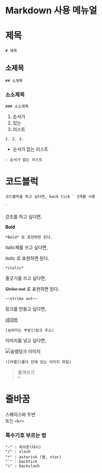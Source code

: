 # Markdown 사용 메뉴얼
# 제목
```
# 제목
```


## 소제목
```
## 소제목
```


### 소소제목
```
### 소소제목
```


1. 순서가
2. 있는
3. 리스트

```
1. 2. 3.
```
  


- 순서가 없는 리스트

```
- 순서가 없는 리스트
```


# 코드블럭
```
코드블럭을 하고 싶다면, back tick ` 3개를 사용
```
\`


강조를 하고 싶다면, 

**Bold** 
```
*Bold* 로 표현하면 된다.
```


italic체를 쓰고 싶다면,

*italic* 로 표현하면 된다.
```
*italic*
```


줄긋기를 쓰고 싶다면,

~~Strike out~~ 로 표현하면 된다.
```
~~strike out~~
```


링크를 만들고 싶다면,

[네이버](https://www.naver.com)
```
[보여지는 부분](링크 주소)
```


이미지를 넣고 싶다면,

![슬램덩크 이미지](images/image2/slamdunk.jfif)
```
![라벨](폴더 안에 있는 이미지 파일)
```

> 들여쓰기  
`>`

# 줄바꿈
스페이스바 두번<br>또는  `<br>`

### 특수기호 부르는 법

```
"-" : 하이픈(대시)
"/" : slash
"*" : asterisk (별, star)
"`" : backtick
"\" : backslash
```